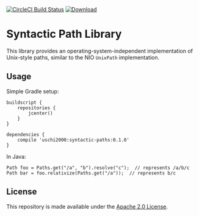 [![CircleCI Build Status](https://circleci.com/gh/palantir/syntactic-paths/tree/develop.svg)](https://circleci.com/gh/palantir/syntactic-paths)
[![Download](https://api.bintray.com/packages/palantir/releases/syntactic-paths/images/download.svg) ](https://bintray.com/palantir/releases/syntactic-paths/_latestVersion)

Syntactic Path Library
======================

This library provides an operating-system-independent implementation of Unix-style paths, similar to the NIO `UnixPath`
implementation.

Usage
-----

Simple Gradle setup:

    buildscript {
        repositories {
            jcenter()
        }
    }
    
    dependencies {
        compile 'uschi2000:syntactic-paths:0.1.0'
    }

In Java:

    Path foo = Paths.get("/a", "b").resolve("c");  // represents /a/b/c
    Path bar = foo.relativize(Paths.get("/a"));  // represents b/c

License
-------
This repository is made available under the [Apache 2.0 License](http://www.apache.org/licenses/LICENSE-2.0).
